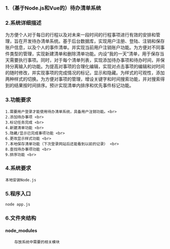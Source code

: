 ### 1.（基于Node.js和Vue的）待办清单系统
### 2.系统详细描述
为方便个人对于每日的行程以及对未来一段时间的行程事项进行有效的安排和管理，旨在开发待办清单系统。基于后台数据库，实现用户注册、登陆、注销和保存账户信息，以及个人的事件清单。并实现当前用户注销账户功能。为方便对不同事件类型的管理，实现新建清单和删除清单功能。内设“我的一天”清单，用于保存当天需要执行事项。同时，对于每个清单列表，实现添加待办事项和待办时间，并保持分离输入的功能。为提高对事项的合理化编辑，实现对点击事项的编辑和对时间的随时修改，并实现事项的完成情况的标记，显示和隐藏。为样式的可观性，添加两种样式的切换。为方便对事项的管理，增设关键字和时间搜索功能，并对搜索得到的结果按时间排序。预计实现清单内排序和优先事件标记功能。
### 3.功能要求
    1.需要用户登录才能使用待办清单系统，具备用户注销功能。<br> 
    2.添加待办事项 <br> 
    3.标记任务完成 <br> 
    4.新建清单功能 <br> 
    5.隐藏/显示已完成事项功能 <br> 
    6.更改显示样式功能 <br> 
    7.本地保存清单功能（下次登录网站后还能看到以前的记录） <br> 
    8.查找待办事项功能 <br> 
    9.排序功能 <br> 
### 4.系统要求
    本地安装Node.js
### 5.程序入口
    node app.js
### 6.文件夹结构
#### node_modules
        存放系统中需要的相关模块
